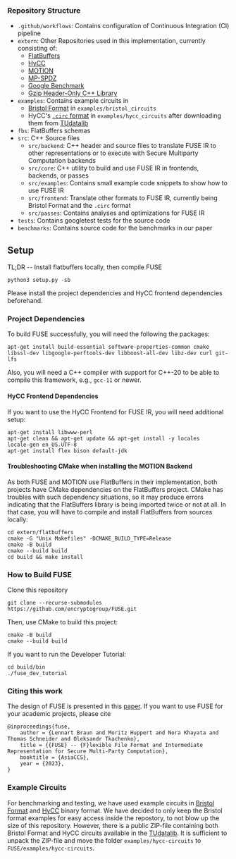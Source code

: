 ### Repository Structure
* `.github/workflows`: Contains configuration of Continuous Integration (CI) pipeline
* `extern`: Other Repositories used in this implementation, currently consisting of:
  * [FlatBuffers](https://github.com/google/flatbuffers)
  * [HyCC](https://gitlab.com/securityengineering/HyCC)
  * [MOTION](https://github.com/encryptogroup/MOTION)
  * [MP-SPDZ](https://github.com/data61/MP-SPDZ)
  * [Google Benchmark](https://github.com/google/benchmark)
  * [Gzip Header-Only C++ Library](https://github.com/alphamarket/gzip-hpp)
* `examples`: Contains example circuits in
  * [Bristol Format](https://homes.esat.kuleuven.be/~nsmart/MPC/old-circuits.html) in `examples/bristol_circuits`
  * HyCC's [`.circ` format](https://gitlab.com/securityengineering/HyCC/-/blob/master/src/libcircuit/simple_circuit_file.cpp) in `examples/hycc_circuits` after downloading them from [TUdatalib](https://tudatalib.ulb.tu-darmstadt.de/handle/tudatalib/3776)
* `fbs`: FlatBuffers schemas
* `src`: C++ Source files
  * `src/backend`: C++ header and source files to translate FUSE IR to other representations or to execute with Secure Multiparty Computation backends
  * `src/core`: C++ utility to build and use FUSE IR in frontends, backends, or passes
  * `src/examples`: Contains small example code snippets to show how to use FUSE IR
  * `src/frontend`: Translate other formats to FUSE IR, currently being Bristol Format and the `.circ` format
  * `src/passes`: Contains analyses and optimizations for FUSE IR
* `tests`: Contains googletest tests for the source code
* `benchmarks`: Contains source code for the benchmarks in our paper

## Setup
TL;DR -- Install flatbuffers locally, then compile FUSE
```
python3 setup.py -sb
```
Please install the project dependencies and HyCC frontend dependencies beforehand.

### Project Dependencies
To build FUSE successfully, you will need the following the packages:
```
apt-get install build-essential software-properties-common cmake libssl-dev libgoogle-perftools-dev libboost-all-dev libz-dev curl git-lfs
```
Also, you will need a C++ compiler with support for C++-20 to be able to compile this framework, e.g., `gcc-11` or newer.


#### HyCC Frontend Dependencies
If you want to use the HyCC Frontend for FUSE IR, you will need additional setup:
```
apt-get install libwww-perl
apt-get clean && apt-get update && apt-get install -y locales
locale-gen en_US.UTF-8
apt-get install flex bison default-jdk
```

#### Troubleshooting CMake when installing the MOTION Backend
As both FUSE and MOTION use FlatBuffers in their implementation, both projects have CMake dependencies on the FlatBuffers project. CMake has troubles with such dependency situations, so it may produce errors indicating that the FlatBuffers library is being imported twice or not at all. In that case, you will have to compile and install FlatBuffers from sources locally:
```
cd extern/flatbuffers
cmake -G "Unix Makefiles" -DCMAKE_BUILD_TYPE=Release
cmake -B build
cmake --build build
cd build && make install
```


### How to Build FUSE
Clone this repository
```
git clone --recurse-submodules https://github.com/encryptogroup/FUSE.git
```

Then, use CMake to build this project:
```
cmake -B build
cmake --build build
```

If you want to run the Developer Tutorial:
```
cd build/bin
./fuse_dev_tutorial
```

### Citing this work
The design of FUSE is presented in this [paper](https://eprint.iacr.org/2023/563). If you want to use FUSE for your academic projects, please cite
```
@inproceedings{fuse,
    author = {Lennart Braun and Moritz Huppert and Nora Khayata and Thomas Schneider and Oleksandr Tkachenko},
    title = {{FUSE} -- {F}lexible File Format and Intermediate Representation for Secure Multi-Party Computation},
    booktitle = {AsiaCCS},
    year = {2023},
}
```

### Example Circuits
For benchmarking and testing, we have used example circuits in [Bristol Format](https://homes.esat.kuleuven.be/~nsmart/MPC/old-circuits.html) and [HyCC](https://gitlab.com/securityengineering/HyCC) binary format. We have decided to only keep the Bristol format examples for easy access inside the repostory, to not blow up the size of this repository. However, there is a public ZIP-file containing both Bristol Format and HyCC circuits available in the [TUdatalib](https://tudatalib.ulb.tu-darmstadt.de/handle/tudatalib/3776). It is sufficient to unpack the ZIP-file and move the folder `examples/hycc-circuits` to `FUSE/examples/hycc-circuits`.
